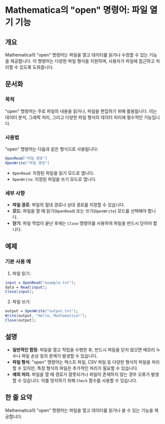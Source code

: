 <!--
Meta Description: # Mathematica의 "open" 명령어: 파일 열기 기능 ## 개요 Mathematica의 "open" 명령어는 파일을 열고 데이터를 읽거나 수정할 수 있는 기능을 제공합니다. 이 명령어는 다양한 파일 형식을 지원하며, 사용자가 파일에 접근하고 처리할 수 있도록...
Meta Keywords: 파일을, open, 명령어는, 있습니다, mathematica
-->

# Mathematica의 "open" 명령어: 파일 열기 기능

## 개요
Mathematica의 "open" 명령어는 파일을 열고 데이터를 읽거나 수정할 수 있는 기능을 제공합니다. 이 명령어는 다양한 파일 형식을 지원하며, 사용자가 파일에 접근하고 처리할 수 있도록 도와줍니다.

## 문서화
### 목적
"open" 명령어는 주로 파일의 내용을 읽거나, 파일을 편집하기 위해 활용됩니다. 이는 데이터 분석, 그래픽 처리, 그리고 다양한 파일 형식의 데이터 처리에 필수적인 기능입니다.

### 사용법
"open" 명령어는 다음과 같은 형식으로 사용됩니다:

```mathematica
OpenRead["파일 경로"]
OpenWrite["파일 경로"]
```

- `OpenRead`: 지정된 파일을 읽기 모드로 엽니다.
- `OpenWrite`: 지정된 파일을 쓰기 모드로 엽니다.

### 세부 사항
- **파일 경로**: 파일의 절대 경로나 상대 경로를 지정할 수 있습니다.
- **모드**: 파일을 열 때 읽기(`OpenRead`) 또는 쓰기(`OpenWrite`) 모드를 선택해야 합니다.
- **닫기**: 파일 작업이 끝난 후에는 `Close` 명령어를 사용하여 파일을 반드시 닫아야 합니다.

## 예제
### 기본 사용 예

1. 파일 읽기:
```mathematica
input = OpenRead["example.txt"];
data = Read[input];
Close[input];
```

2. 파일 쓰기:
```mathematica
output = OpenWrite["output.txt"];
Write[output, "Hello, Mathematica!"];
Close[output];
```

## 설명
- **일반적인 함정**: 파일을 열고 작업을 수행한 후, 반드시 파일을 닫지 않으면 메모리 누수나 파일 손상 등의 문제가 발생할 수 있습니다.
- **파일 형식**: "open" 명령어는 텍스트 파일, CSV 파일 등 다양한 형식의 파일을 처리할 수 있지만, 특정 형식의 파일은 추가적인 처리가 필요할 수 있습니다.
- **예외 처리**: 파일을 열 때 경로가 잘못되거나 파일이 존재하지 않는 경우 오류가 발생할 수 있습니다. 이를 방지하기 위해 `Check` 함수를 사용할 수 있습니다.

## 한 줄 요약
Mathematica의 "open" 명령어는 파일을 열고 데이터를 읽거나 쓸 수 있는 기능을 제공합니다.
